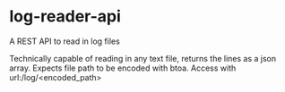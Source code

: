 # log-reader-api
A REST API to read in log files

Technically capable of reading in any text file, returns the lines as a json array. Expects file path to be encoded with btoa.
Access with url:/log/<encoded_path>
